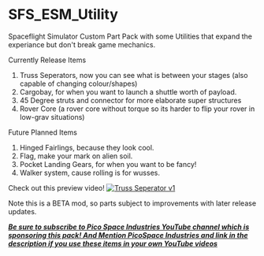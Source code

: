 # SFS_ESM_Utility
Spaceflight Simulator Custom Part Pack with some Utilities that expand the experiance but don't break game mechanics.

Currently Release Items
1. Truss Seperators, now you can see what is between your stages (also capable of changing colour/shapes)
2. Cargobay, for when you want to launch a shuttle worth of payload.
3. 45 Degree struts and connector for more elaborate super structures
4. Rover Core (a rover core without torque so its harder to flip your rover in low-grav situations)

Future Planned Items
1. Hinged Fairlings, because they look cool.
2. Flag, make your mark on alien soil.
3. Pocket Landing Gears, for when you want to be fancy!
4. Walker system, cause rolling is for wusses.

Check out this preview video!
[![Truss Seperator v1](https://user-images.githubusercontent.com/109048742/182002450-01cd24e1-5ef5-48a2-b9f5-181500a64ac5.jpg)](https://youtu.be/GSyi6GFXHUo)

Note this is a BETA mod, so parts subject to improvements with later release updates.

[**_Be sure to subscribe to Pico Space Industries YouTube channel which is sponsoring this pack! And Mention PicoSpace Industries and link in the description if you use these items in your own YouTube videos_**](https://www.youtube.com/channel/UCgPjBqQ1IptrZai4oLVZrXA/?sub_confirmation=1)
